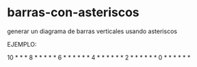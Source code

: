 # barras-con-asteriscos
generar un diagrama de barras verticales usando asteriscos


EJEMPLO:

10  *   *     *
8   * * * *   *
6   * * * * * *
4   * * * * * *
2   * * * * * *
0   * * * * * *
